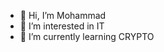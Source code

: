 - 👋 Hi, I’m Mohammad
- 👀 I’m interested in IT
- 🌱 I’m currently learning CRYPTO
<!aghayehafthotmail/aghayehafthotmail is a ✨ special ✨ repository because its `README.md` (this file) appears on your GitHub profile.
You can click the Preview link to take a look at your changes.
--->
